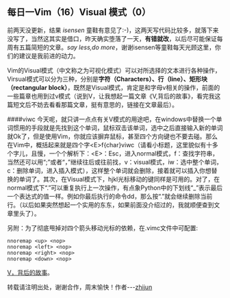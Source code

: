 每日一Vim（16）Visual 模式（0）
----------------------
前两天没更新，结果 _isensen_ 童鞋有意见了:-)，这两天写代码比较多，就落下来没写了，当然这其实是借口，昨天确实堕落了一天，__有错就改__，以后尽可能保证每周有五篇简短的文章。_say less,do more_，谢谢isensen等童鞋每天光顾这里，你们的建议是我前进的动力。

Vim的Visual模式（中文称之为可视化模式）可以对所选择的文本进行各种操作，Virsual模式可以分为三种，分别是**字符（Characters）、行（line）、矩形块（rectangular block）**，既然是Visual模式，肯定是和字母v相关的操作，前面的一些篇章也用到过v模式（说到V，让我想起一篇文章《V,背后的故事》，看完我这篇短文后不妨去看看那篇文章，挺有意思的，链接在文章最后）。  

####viwc
今天呢，就只讲一点点有关V模式的用途吧，在windows中替换一个单词惯用的手段就是先找到这个单词，鼠标双击该单词，选中之后直接输入新的单词就Ok了，但是使用Vim，你就应该摒弃鼠标，甚至四个方向键也不要去碰。那么在Vim中，概括起来就是四个字&lt;E>f{char}viwc（请看小标题，这里貌似有十多个字儿，且慢，一个个解析下：&lt;E>：Esc，进入normal模式，f：查找字符串，当然还可以用“;”或者“，”继续往后或往前找，v：visual模式，iw：选中整个单词，c：删除单词，进入插入模式），这样整个单词就会删除，接着就可以插入你想替换的单词了。其次，在Visual模式下，hjkl光标移动的键同样是可用的。对了，在normal模式下“.”可以重复执行上一次操作，有点象Python中的下划线“_”表示最后一个表达式的值一样。例如你最后执行的命令dd，那么按“.”就会继续删除当前行。（以后如果突然想起一个实用的东东，如果前面没介绍过的，我就顺便查到文章里头了）。

另附：为了彻底甩掉对四个箭头移动光标的依赖，在.vimc文件中可配置:  

    nnoremap <up> <nop>
    nnoremap <left> <nop>
    nnoremap <right> <nop>
    nnoremap <down> <nop>
[V，背后的故事](http://taosay.net/?p=200)。

转载请注明出处，谢谢合作，周末愉快！作者---[zhijun](http://weibo.com/527355345)



